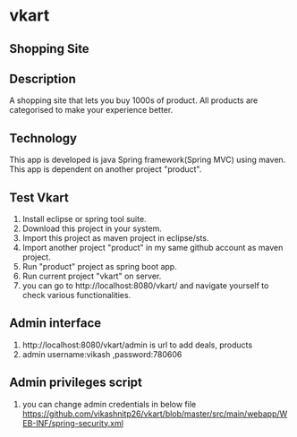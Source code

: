 # vkart
Shopping Site
--------------------------------------
Description
-------------------------------------------------
A shopping site that lets you buy 1000s of product. All products are categorised to make your experience better.

Technology
------------------
This app is developed is java Spring framework(Spring MVC) using maven.
This app is dependent on another project "product".

Test Vkart
--------------
1. Install eclipse or spring tool suite.
2. Download this project in your system.
3. Import this project as maven project in eclipse/sts.
4. Import another project "product" in my same github account as maven project.
5. Run "product" project as spring boot app.
6. Run current project "vkart" on server.
7. you can go to http://localhost:8080/vkart/ and navigate yourself to check various functionalities.

Admin interface
-------------------------------------
1. http://localhost:8080/vkart/admin is url to add deals, products
2. admin username:vikash ,password:780606

Admin privileges script
----------------------------------------------------
1. you can change admin credentials in below file
 https://github.com/vikashnitp26/vkart/blob/master/src/main/webapp/WEB-INF/spring-security.xml

<authentication-manager>
		<authentication-provider>
		  <user-service>
			<user name="vikash" password="780606" authorities="ROLE_ADMIN" />
		  </user-service>
		</authentication-provider>
	</authentication-manager>
	
	
